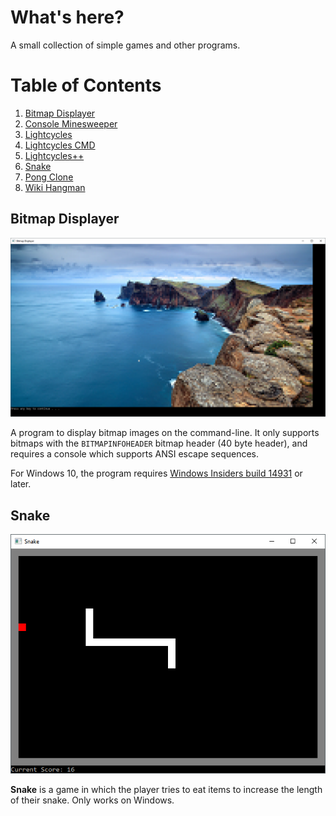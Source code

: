 # What's here?
A small collection of simple games and other programs.

# Table of Contents
1. [Bitmap Displayer](#bitmapdisplayer)
1. [Console Minesweeper](#console-minesweeper)
1. [Lightcycles](#lightcycles)
1. [Lightcycles CMD](#lightcycles-cmd)
1. [Lightcycles++](#lightcyclesplusplus)
1. [Snake](#snake-cmd)
1. [Pong Clone](#pongclone)
1. [Wiki Hangman](#wiki-hangman)





## Bitmap Displayer <a name="bitmapdisplayer"></a>
![Bitmap Displayer](/.screenshots/BitmapDisplayer1.png?raw=true "Bitmap Displayer")

A program to display bitmap images on the command-line. 
It only supports bitmaps with the `BITMAPINFOHEADER` bitmap header (40 byte header), and requires a console
which supports ANSI escape sequences.

For Windows 10, the program requires
[Windows Insiders build 14931](https://blogs.msdn.microsoft.com/commandline/2016/09/22/24-bit-color-in-the-windows-console/)
or later.

## Snake <a name="snake-cmd"></a>
![Snake](/.screenshots/Snake1.png?raw=true "Snake")

**Snake** is a game in which the player tries to eat items to increase the length of their snake.
Only works on Windows.
